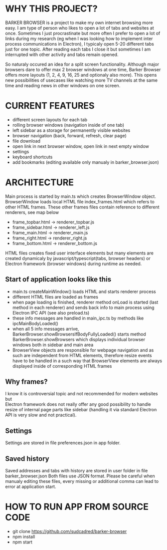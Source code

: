 
# WHY THIS PROJECT?  

BARKER BROWSER is a project to make my own internet browsing more easy. 
I am type of person who likes to open a lot of tabs and websites at once. 
Sometimes I just procrastinate but more often I prefer to open a lot of links 
during my research (eg when I was looking how to implement inter process
communications in Electron), I typicaly open 5-20 different tabs just for one topic. 
After reading each tabs I close it but sometimes I am interrupted 
with other activity and tabs remain opened.

So naturaly occured an idea for a split screen functionality. 
Although major browsers dare to offer max 2 browser windows at one time, 
Barker Browser offers more layouts (1, 2, 4, 9, 16, 25 and optionaly also more). 
This opens new possibilities of usecases like watching more TV channels at the same time 
and reading news in other windows on one screen.

# CURRENT FEATURES
* different screen layouts for each tab
* rolling browser windows (navigation inside of one tab)
* left sidebar as a storage for permanently visible websites
* browser navigation (back, forward, refresh, clear page)
* file download
* open link in next browser window, open link in next empty window
* settings
* keyboard shortcuts
* add bookmarks (editing available only manualy in barker_browser.json)

# ARCHITECTURE

Main process is started by main.ts which creates BrowserWindow object.
BrowserWindow loads local HTML file index_frames.html which refers to other HTML frames. 
These other frames files contain reference to different renderers, see map below

* frame_topbar.html   -> renderer_topbar.js
* frame_sidebar.html  -> renderer_left.js
* frame_main.html     -> renderer_main.js
* frame_right.html    -> renderer_right.js
* frame_bottom.html   -> renderer_bottom.js

HTML files creates fixed user interface elements but many elements are created 
dynamicaly by javascript/typescript(tabs, browser headers) or Electron framework 
(browser windows) during runtime as needed.

## Start of application looks like this
* main.ts createMainWindow() loads HTML and starts renderer process
* different HTML files are loaded as frames
* when page loading is finished, renderer method onLoad is started 
  (last method in each renderer) and sends back info to main process 
  using Electron IPC API (see also preload.ts)
* these info messages are handled in main_ipc.ts by methods like ipcMainBodyLoaded()
* when all 5 info messages arrive, BarkerBrowser.showBrowsersIfBodyFullyLoaded() 
  starts method BarkerBrowser.showBrowsers which displays individual browser windows 
  both in sidebar and main area
* BrowserView objects are responsible for webpage navigation and as such are independent 
  from HTML elements, therefore resize events have to be handled in a such way that 
  BrowserView elements are always displayed inside of corresponding HTML frames

## Why frames? 
I know it is controversial topic and not recommended for modern websites but  
Electron framework does not really offer any good possibility to handle resize 
of internal page parts like sidebar (handling it via standard Electron API is 
very slow and not practical).

## Settings
Settings are stored in file preferences.json in app folder.

## Saved history
Saved addresses and tabs with history are stored in user folder in file barker_browser.json
Both files use JSON format.
Please be careful when manualy editing these files, every missing or additional comma 
can lead to error at application start.


# HOW TO RUN APP FROM SOURCE CODE

* git clone https://github.com/sudcadred/barker-browser
* npm install
* npm start
